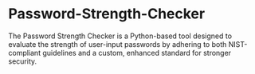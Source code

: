 # Password-Strength-Checker
The Password Strength Checker is a Python-based tool designed to evaluate the strength of user-input passwords by adhering to both NIST-compliant guidelines and a custom, enhanced standard for stronger security.
